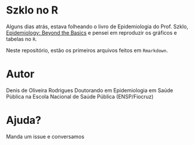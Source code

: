 # Szklo no R

<!-- badges: start -->

<!-- badges: end -->

Alguns dias atrás, estava folheando o livro de Epidemiologia do Prof. Szklo, [Epidemiology: Beyond the Basics](https://www.amazon.com.br/Epidemiology-Beyond-Basics-Moyses-Szklo/dp/128411659X/ref=sr_1_4?__mk_pt_BR=%C3%85M%C3%85%C5%BD%C3%95%C3%91&crid=302LASJNN9QNH&keywords=beyonds+of+basics&qid=1651446993&sprefix=beyonds+of+basics%2Caps%2C658&sr=8-4&ufe=app_do%3Aamzn1.fos.25548f35-0de7-44b3-b28e-0f56f3f96147) e pensei em reproduzir os gráficos e tabelas no `R`.

Neste repositório, estão os primeiros arquivos feitos em `Rmarkdown`.

# Autor

Denis de Oliveira Rodrigues
Doutorando em Epidemiologia em Saúde Pùblica na Escola Nacional de Saúde Pública (ENSP/Fiocruz)


# Ajuda?

Manda um issue e conversamos